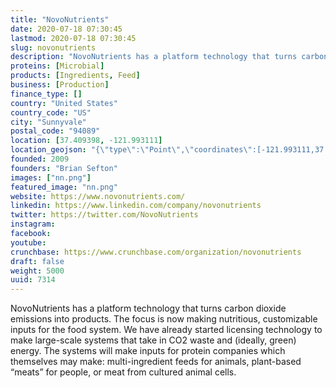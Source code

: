 ```yaml
---
title: "NovoNutrients"
date: 2020-07-18 07:30:45
lastmod: 2020-07-18 07:30:45
slug: novonutrients
description: "NovoNutrients has a platform technology that turns carbon dioxide emissions into products. The focus is now making nutritious, customizable inputs for the food system. We have already started licensing technology to make large-scale systems that take in CO2 waste and (ideally, green) energy. The systems will make inputs for protein companies which themselves may make: multi-ingredient feeds for animals, plant-based “meats” for people, or meat from cultured animal cells."
proteins: [Microbial]
products: [Ingredients, Feed]
business: [Production]
finance_type: []
country: "United States"
country_code: "US"
city: "Sunnyvale"
postal_code: "94089"
location: [37.409398, -121.993111]
location_geojson: "{\"type\":\"Point\",\"coordinates\":[-121.993111,37.409398]}"
founded: 2009
founders: "Brian Sefton"
images: ["nn.png"]
featured_image: "nn.png"
website: https://www.novonutrients.com/
linkedin: https://www.linkedin.com/company/novonutrients
twitter: https://twitter.com/NovoNutrients
instagram: 
facebook: 
youtube: 
crunchbase: https://www.crunchbase.com/organization/novonutrients
draft: false
weight: 5000
uuid: 7314
---
```

NovoNutrients has a platform technology that turns carbon dioxide emissions into products. The focus is now making nutritious, customizable inputs for the food system. We have already started licensing technology to make large-scale systems that take in CO2 waste and (ideally, green) energy. The systems will make inputs for protein companies which themselves may make: multi-ingredient feeds for animals, plant-based “meats” for people, or meat from cultured animal cells.

